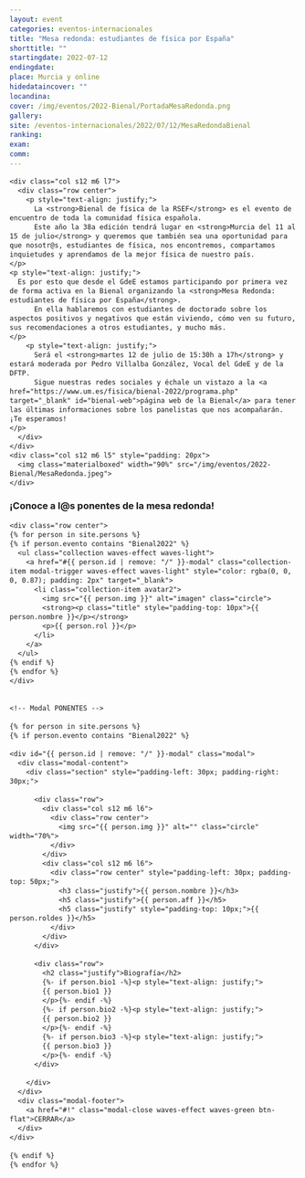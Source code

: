 ```yaml
---
layout: event
categories: eventos-internacionales
title: "Mesa redonda: estudiantes de física por España"
shorttitle: ""
startingdate: 2022-07-12
endingdate:
place: Murcia y online
hidedataincover: ""
locandina:
cover: /img/eventos/2022-Bienal/PortadaMesaRedonda.png
gallery:
site: /eventos-internacionales/2022/07/12/MesaRedondaBienal
ranking: 
exam:
comm:
---
```


<div class="section">
  <div class="row">
	  
    <div class="col s12 m6 l7">
      <div class="row center">
        <p style="text-align: justify;">
          La <strong>Bienal de física de la RSEF</strong> es el evento de encuentro de toda la comunidad física española.
          Este año la 38a edición tendrá lugar en <strong>Murcia del 11 al 15 de julio</strong> y queremos que también sea una oportunidad para que nosotr@s, estudiantes de física, nos encontremos, compartamos inquietudes y aprendamos de la mejor física de nuestro país.
	</p>
	<p style="text-align: justify;">
	  Es por esto que desde el GdeE estamos participando por primera vez de forma activa en la Bienal organizando la <strong>Mesa Redonda: estudiantes de física por España</strong>.
          En ella hablaremos con estudiantes de doctorado sobre los aspectos positivos y negativos que están viviendo, cómo ven su futuro, sus recomendaciones a otros estudiantes, y mucho más.
 	</p>
        <p style="text-align: justify;">
          Será el <strong>martes 12 de julio de 15:30h a 17h</strong> y estará moderada por Pedro Villalba González, Vocal del GdeE y de la DFTP.
          Sigue nuestras redes sociales y échale un vistazo a la <a href="https://www.um.es/fisica/bienal-2022/programa.php" target="_blank" id="bienal-web">página web de la Bienal</a> para tener las últimas informaciones sobre los panelistas que nos acompañarán. ¡Te esperamos!
	</p>
      </div>
    </div>
    <div class="col s12 m6 l5" style="padding: 20px">
      <img class="materialboxed" width="90%" src="/img/eventos/2022-Bienal/MesaRedonda.jpeg">
    </div>
	 
  </div>

	
<!-- AUTORES -->
  <div class="row"> 
    <h3 id="Autores">¡Conoce a l@s ponentes de la mesa redonda!</h3>
	  
    <div class="row center">
    {% for person in site.persons %}
    {% if person.evento contains "Bienal2022" %}
      <ul class="collection waves-effect waves-light">
        <a href="#{{ person.id | remove: "/" }}-modal" class="collection-item modal-trigger waves-effect waves-light" style="color: rgba(0, 0, 0, 0.87); padding: 2px" target="_blank">
          <li class="collection-item avatar2">
            <img src="{{ person.img }}" alt="imagen" class="circle">
            <strong><p class="title" style="padding-top: 10px">{{ person.nombre }}</p></strong>
            <p>{{ person.rol }}</p>
          </li>
        </a>
      </ul>
    {% endif %}
    {% endfor %}    
    </div>
	  
	  
    <!-- Modal PONENTES -->

    {% for person in site.persons %}
    {% if person.evento contains "Bienal2022" %}

    <div id="{{ person.id | remove: "/" }}-modal" class="modal">
      <div class="modal-content">
        <div class="section" style="padding-left: 30px; padding-right: 30px;">

          <div class="row">
            <div class="col s12 m6 l6">
              <div class="row center">
                <img src="{{ person.img }}" alt="" class="circle" width="70%">
              </div>
            </div>
            <div class="col s12 m6 l6">        
              <div class="row center" style="padding-left: 30px; padding-top: 50px;">
                <h3 class="justify">{{ person.nombre }}</h3>
                <h5 class="justify">{{ person.aff }}</h5>
                <h5 class="justify" style="padding-top: 10px;">{{ person.roldes }}</h5>
              </div>
            </div>
          </div>

          <div class="row">
            <h2 class="justify">Biografía</h2>
            {%- if person.bio1 -%}<p style="text-align: justify;">
            {{ person.bio1 }}
            </p>{%- endif -%}
            {%- if person.bio2 -%}<p style="text-align: justify;">
            {{ person.bio2 }}
            </p>{%- endif -%}
            {%- if person.bio3 -%}<p style="text-align: justify;">
            {{ person.bio3 }}
            </p>{%- endif -%}
          </div>

        </div>
      </div>
      <div class="modal-footer">
        <a href="#!" class="modal-close waves-effect waves-green btn-flat">CERRAR</a>
      </div>
    </div>

    {% endif %}
    {% endfor %}
     
  </div>
</div>
     
